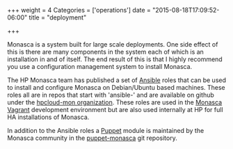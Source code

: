 +++
weight = 4
Categories = ['operations']
date = "2015-08-18T17:09:52-06:00"
title = "deployment"

+++

Monasca is a system built for large scale deployments.<!--more--> One side effect of this is there are many components in the system each of which is an
installation in and of itself. The end result of this is that I highly recommend you use a configuration management system to install Monasca.

The HP Monasca team has published a set of [Ansible](http://www.ansible.com/home) roles that can be used to install and configure Monasca on
Debian/Ubuntu based machines. These roles all are in repos that start with 'ansible-' and are available on github under the
[hpcloud-mon organization](https://github.com/hpcloud-mon?utf8=%E2%9C%93&query=ansible-). These roles are used in the [Monasca Vagrant](/dev/vagrant/)
development environment but are also used internally at HP for full HA installations of Monasca.

In addition to the Ansible roles a [Puppet](https://puppetlabs.com/) module is maintained by the Monasca community in the
[puppet-monasca](https://github.com/openstack/puppet-monasca) git repository.
